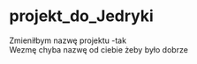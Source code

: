# projekt_do_Jedryki
Zmieniłbym nazwę projektu -tak <br />
Wezmę chyba nazwę od ciebie żeby było dobrze
